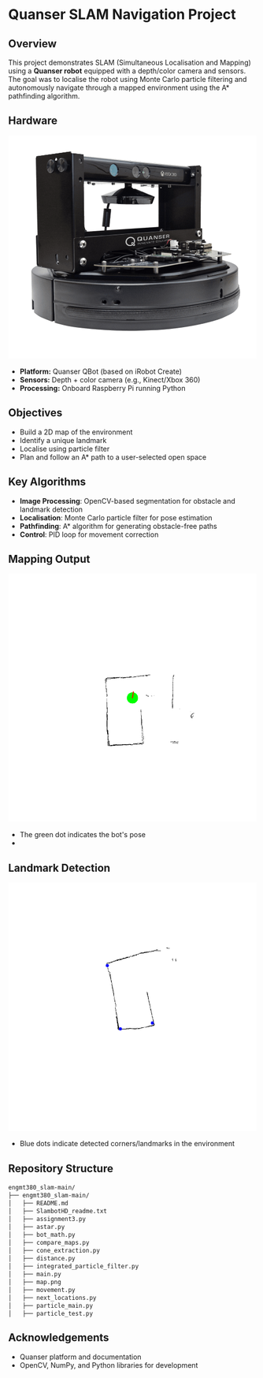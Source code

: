 
# Quanser SLAM Navigation Project

## Overview
This project demonstrates SLAM (Simultaneous Localisation and Mapping) using a **Quanser robot** equipped with a depth/color camera and sensors. The goal was to localise the robot using Monte Carlo particle filtering and autonomously navigate through a mapped environment using the A* pathfinding algorithm.

## Hardware
![Quanser Bot](quanser_robot.png)

- **Platform:** Quanser QBot (based on iRobot Create)
- **Sensors:** Depth + color camera (e.g., Kinect/Xbox 360)
- **Processing:** Onboard Raspberry Pi running Python

## Objectives
- Build a 2D map of the environment
- Identify a unique landmark
- Localise using particle filter
- Plan and follow an A* path to a user-selected open space

## Key Algorithms
- **Image Processing**: OpenCV-based segmentation for obstacle and landmark detection
- **Localisation**: Monte Carlo particle filter for pose estimation
- **Pathfinding**: A* algorithm for generating obstacle-free paths
- **Control**: PID loop for movement correction

## Mapping Output
![Map with A* Path](map.png)

- The green dot indicates the bot's pose
- 
## Landmark Detection
![Landmarks](landmarks.png)

- Blue dots indicate detected corners/landmarks in the environment

## Repository Structure
```
engmt380_slam-main/
├── engmt380_slam-main/
│   ├── README.md
│   ├── SlambotHD_readme.txt
│   ├── assignment3.py
│   ├── astar.py
│   ├── bot_math.py
│   ├── compare_maps.py
│   ├── cone_extraction.py
│   ├── distance.py
│   ├── integrated_particle_filter.py
│   ├── main.py
│   ├── map.png
│   ├── movement.py
│   ├── next_locations.py
│   ├── particle_main.py
│   ├── particle_test.py
```

## Acknowledgements
- Quanser platform and documentation
- OpenCV, NumPy, and Python libraries for development
